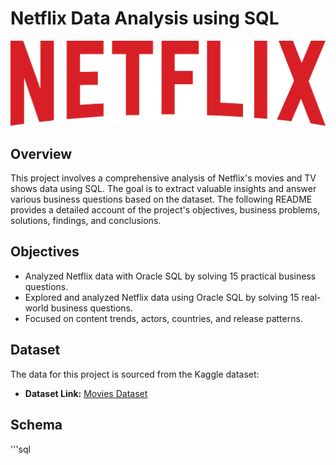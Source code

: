 # Netflix Data Analysis using SQL

![Netflix_logo](https://github.com/Avudaiappan-14/Netflix_SQL_project/blob/main/Netflix_2015_logo.svg)

## Overview

This project involves a comprehensive analysis of Netflix's movies and TV shows data using SQL. The goal is to extract valuable insights and answer various business questions based on the dataset. The following README provides a detailed account of the project's objectives, business problems, solutions, findings, and conclusions.

## Objectives

- Analyzed Netflix data with Oracle SQL by solving 15 practical business questions.
- Explored and analyzed Netflix data using Oracle SQL by solving 15 real-world business questions.
- Focused on content trends, actors, countries, and release patterns. 

## Dataset
The data for this project is sourced from the Kaggle dataset:

- **Dataset Link:** [Movies Dataset](https://www.kaggle.com/datasets/padmapriyatr/netflix-titles?resource=download)

## Schema
'''sql
